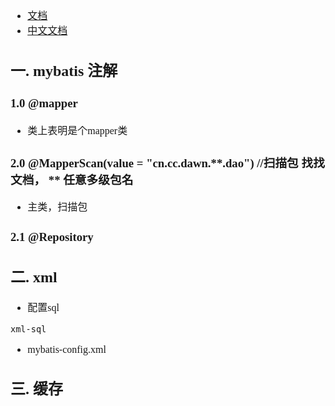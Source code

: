 <font face="Simsun" size=3>

- [文档](http://mybatis.org/spring/zh/getting-started.html)
- [中文文档](http://www.mybatis.cn/)

## 一. mybatis 注解

### 1.0 @mapper

- 类上表明是个mapper类

### 2.0 @MapperScan(value = "cn.cc.dawn.**.dao") //扫描包 找找文档， ** 任意多级包名

- 主类，扫描包

### 2.1 @Repository


## 二. xml

- 配置sql
~~~
xml-sql
~~~
- mybatis-config.xml


## 三. 缓存




</font>